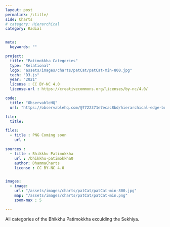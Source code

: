 ```yaml
---
layout: post
permalink: /:title/
side: Charts
# category: Hierarchical
category: Radial


meta:
  keywords: ""

project:
  title: "Patimokkha Categories"
  type: "Relational"
  logo: "assets/images/charts/patCat/patCat-min-800.jpg"
  tech: "D3.js"
  year: "2021"
  license : CC BY-NC 4.0
  license-url : https://creativecommons.org/licenses/by-nc/4.0/

code:
  title: "ObservableHQ"
  url: "https://observablehq.com/@7722371e7ecac8bd/hierarchical-edge-bundling-patimokkha-by-cat-with-ring-ii?"

file:
  title:

files:
  - title : PNG Coming soon
    url :

sources :
  - title : Bhikkhu Patimokkha
    url : /bhikkhu-patimokkha0
    author: DhammaCharts
    license : CC BY-NC 4.0


images:
  - image:
    url: "/assets/images/charts/patCat/patCat-min-800.jpg"
    map: "/assets/images/charts/patCat/patCat-min.png"
    zoom-max : 5

---
```

All categories of the Bhikkhu Patimokkha exculding the Sekhiya.

